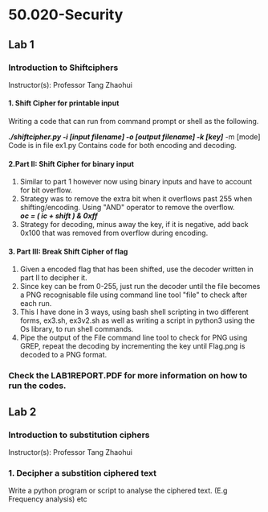 # 50.020-Security

## Lab 1
### Introduction to Shiftciphers
Instructor(s): Professor Tang Zhaohui
#### 1. Shift Cipher for printable input
Writing a code that can run from command prompt or shell as the following.  
  
__*./shiftcipher.py -i [input filename] -o [output filename] -k [key]*__
-m [mode]  
Code is in file ex1.py
Contains code for both encoding and decoding.

#### 2.Part II: Shift Cipher for binary input
1. Similar to part 1 however now using binary inputs and have to account for bit overflow.  
2. Strategy was to remove the extra bit when it overflows past 255 when shifting/encoding. Using "AND" operator to remove the overflow.     
__*oc = ( ic + shift ) & 0xff*__   
3. Strategy for decoding, minus away the key, if it is negative, add back 0x100 that was removed from overflow during encoding.


#### 3. Part III: Break Shift Cipher of flag
1. Given a encoded flag that has been shifted, use the decoder written in part II to decipher it.  
2. Since key can be from 0-255, just run the decoder until the file becomes a PNG recognisable file using command line tool "file" to check after each run.
3. This I have done in 3 ways, using bash shell scripting in two different forms, ex3.sh, ex3v2.sh as well as writing a script in python3 using the Os library, to run shell commands.
4. Pipe the output of the File command line tool to check for PNG using GREP, repeat the decoding by incrementing the key until Flag.png is decoded to a PNG format.

### Check the LAB1REPORT.PDF for more information on how to run the codes.

## Lab 2 
### Introduction to substitution ciphers
Instructor(s): Professor Tang Zhaohui
### 1. Decipher a substition ciphered text
Write a python program or script to analyse the ciphered text. (E.g Frequency analysis) etc
